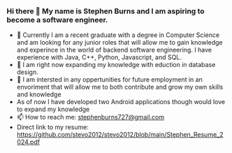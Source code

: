 ### Hi there 👋 My name is Stephen Burns and I am aspiring to become a software engineer.
- 🔭 Currently I am a recent graduate with a degree in Computer Science and am looking for any junior roles that will allow me to gain knowledge and experince in the world of backend software engineering. I have experience with Java, C++, Python, Javascript, and SQL.
- 🌱 I am right now expanding my knowledge with eduction in database design.
- 👀  I am intersted in any oppertunities for future employment in an envoriment that will allow me to both contribute and grow my own skills and knowledge
- As of now I have developed two Android applications though would love to expand my knowledge 
- 📫 How to reach me: stephenburns727@gmail.com
- Direct link to my resume: https://github.com/stevo2012/stevo2012/blob/main/Stephen_Resume_2024.pdf

<!--
**stevo2012/stevo2012** is a ✨ _special_ ✨ repository because its `README.md` (this file) appears on your GitHub profile.

Here are some ideas to get you started:

- 🔭 I’m currently working on ...
- 🌱 I’m currently learning ...
- 👯 I’m looking to collaborate on ...
- 🤔 I’m looking for help with ...
- 💬 Ask me about ...
- 📫 How to reach me: ...
- 😄 Pronouns: ...
- ⚡ Fun fact: ...
-->
